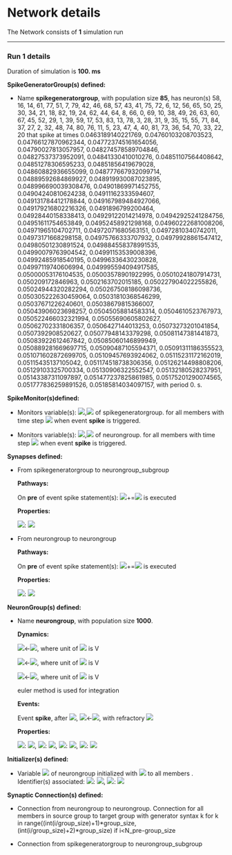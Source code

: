 # Network details
The Network consists of **1**                            simulation run
_______________________________________________________________________________
### Run 1 details
Duration of simulation is **100. ms**

**SpikeGeneratorGroup(s) defined:**
- 	Name **spikegeneratorgroup**, with population size **85**, has neuron(s) 58, 16, 14, 61, 77, 51, 7, 79, 42, 46, 68, 57, 43, 41, 75, 72, 6, 12, 56, 65, 50, 25, 30, 34, 21, 18, 82, 19, 24, 62, 44, 64, 8, 66, 0, 69, 10, 38, 49, 26, 63, 60, 67, 45, 52, 29, 1, 39, 59, 17, 53, 83, 13, 78, 3, 28, 31, 9, 35, 15, 55, 71, 84, 37, 27, 2, 32, 48, 74, 80, 76, 11, 5, 23, 47, 4, 40, 81, 73, 36, 54, 70, 33, 22, 20 that spike at times 0.0463189140221769, 0.04760103208703523, 0.04766127870962344, 0.047723745161654056, 0.04790027813057957, 0.048274578589704846, 0.04827537373952091, 0.04841330410010276, 0.04851107564408642, 0.04851278306595233, 0.04851856419679028, 0.04860882936655099, 0.048777667932099714, 0.04889592684869927, 0.048919930087023895, 0.048996690039308476, 0.04901869971452755, 0.04904240810624238, 0.04911162333594607, 0.049131784412178844, 0.049167989484927066, 0.049179216802216326, 0.0491896799200464, 0.04928440158338413, 0.04929122014214978, 0.04942925241284756, 0.04951611754653849, 0.04952458921298168, 0.04960222681008206, 0.04971965104702711, 0.04972071680563151, 0.04972810340742011, 0.04973171668298158, 0.04975766333707932, 0.04979928861547412, 0.04980501230891524, 0.049884558378991535, 0.04990079763904542, 0.04991153539008396, 0.04992485918540195, 0.04996336430230828, 0.04997119740606994, 0.049995594094917585, 0.05000053176104535, 0.05003578901922995, 0.05010241807914731, 0.050209172846963, 0.0502163702015185, 0.050227904022255826, 0.05024944320282294, 0.050267508186098736, 0.050305222630459064, 0.05031810368546299, 0.05037671226240601, 0.05038679815366007, 0.05043906023698257, 0.05045058814583314, 0.0504610523767973, 0.050522466032321994, 0.05055690605802627, 0.05062702331806357, 0.0506427144013253, 0.05073273201041854, 0.0507392908520627, 0.05077948143379298, 0.05081147381441873, 0.05083922612467842, 0.05085060146899949, 0.050889281669697715, 0.05090487105594371, 0.05091311186355523, 0.051071602872699705, 0.05109457693924062, 0.05115231172162019, 0.05115435137105042, 0.051174518738306356, 0.05126214498808206, 0.05129103325700334, 0.05130906322552547, 0.05132180528237951, 0.05143387311097897, 0.051477237825861985, 0.05175201290074565, 0.051777836259891526, 0.05185814034097157, with period 0. s.


**SpikeMonitor(s)defined:**
- 	Monitors variable(s): <img src="https://render.githubusercontent.com/render/math?math=t">,<img src="https://render.githubusercontent.com/render/math?math=i"> of spikegeneratorgroup. for all members with time step <img src="https://render.githubusercontent.com/render/math?math=100. us"> when event **spike** is triggered.

- 	Monitors variable(s): <img src="https://render.githubusercontent.com/render/math?math=t">,<img src="https://render.githubusercontent.com/render/math?math=i"> of neurongroup. for all members with time step <img src="https://render.githubusercontent.com/render/math?math=100. us"> when event **spike** is triggered.


**Synapses defined:**
- 	From spikegeneratorgroup to neurongroup_subgroup

	**Pathways:**

	On **pre** of event spike statement(s): <img src="https://render.githubusercontent.com/render/math?math=y">+=<img src="https://render.githubusercontent.com/render/math?math=weight"> is executed

	**Properties:**

	<img src="https://render.githubusercontent.com/render/math?math=weight">: <img src="https://render.githubusercontent.com/render/math?math=4.86 mV">

- 	From neurongroup to neurongroup

	**Pathways:**

	On **pre** of event spike statement(s): <img src="https://render.githubusercontent.com/render/math?math=y">+=<img src="https://render.githubusercontent.com/render/math?math=weight"> is executed

	**Properties:**

	<img src="https://render.githubusercontent.com/render/math?math=weight">: <img src="https://render.githubusercontent.com/render/math?math=4.86 mV">


**NeuronGroup(s) defined:**
- Name **neurongroup**, with                population size **1000**.

	**Dynamics:**

	<img src="https://render.githubusercontent.com/render/math?math=\frac{d}{d t} V">&#8592;<img src="https://render.githubusercontent.com/render/math?math=\frac{1.0.\left(- V + Vr + x\right)}{taum}">, where unit of <img src="https://render.githubusercontent.com/render/math?math=V"> is V

	<img src="https://render.githubusercontent.com/render/math?math=\frac{d}{d t} y">&#8592;<img src="https://render.githubusercontent.com/render/math?math=\frac{39.24.mV.\xi}{ms^{0.5}} + \frac{25.27.mV}{ms} - \frac{1.0.y}{taupsp}">, where unit of <img src="https://render.githubusercontent.com/render/math?math=y"> is V

	<img src="https://render.githubusercontent.com/render/math?math=\frac{d}{d t} x">&#8592;<img src="https://render.githubusercontent.com/render/math?math=\frac{1.0.\left(- x + y\right)}{taupsp}">, where unit of <img src="https://render.githubusercontent.com/render/math?math=x"> is V

	euler method is used for integration

	**Events:**

	Event **spike**, after <img src="https://render.githubusercontent.com/render/math?math=V \gt Vt">, <img src="https://render.githubusercontent.com/render/math?math=V">&#8592;<img src="https://render.githubusercontent.com/render/math?math=Vr">, with refractory <img src="https://render.githubusercontent.com/render/math?math=1. ms">

	**Properties:**

	<img src="https://render.githubusercontent.com/render/math?math=taupsp">: <img src="https://render.githubusercontent.com/render/math?math=0.325 ms">, <img src="https://render.githubusercontent.com/render/math?math=Vt">: <img src="https://render.githubusercontent.com/render/math?math=-55. mV">, <img src="https://render.githubusercontent.com/render/math?math=taum">: <img src="https://render.githubusercontent.com/render/math?math=10. ms">, <img src="https://render.githubusercontent.com/render/math?math=Vr">: <img src="https://render.githubusercontent.com/render/math?math=-70. mV">


**Initializer(s) defined:**
- Variable <img src="https://render.githubusercontent.com/render/math?math=V"> of neurongroup initialized with <img src="https://render.githubusercontent.com/render/math?math=Vr + \left(- Vr + Vt\right).{rand}{\left(- \right)}"> to all members . Identifier(s) associated: 	<img src="https://render.githubusercontent.com/render/math?math=Vr">: <img src="https://render.githubusercontent.com/render/math?math=-70. mV">, <img src="https://render.githubusercontent.com/render/math?math=Vt">: <img src="https://render.githubusercontent.com/render/math?math=-55. mV">




**Synaptic Connection(s) defined:**
- Connection from neurongroup to neurongroup. Connection for all members in source group to target group with generator syntax k for k in range((int(i/group_size)+1)*group_size, (int(i/group_size)+2)*group_size) if i<N_pre-group_size

- Connection from spikegeneratorgroup to neurongroup_subgroup

